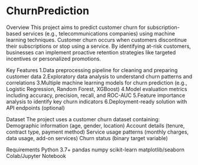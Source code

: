 # ChurnPrediction
Overview
This project aims to predict customer churn for subscription-based services (e.g., telecommunications companies) using machine learning techniques. Customer churn occurs when customers discontinue their subscriptions or stop using a service. By identifying at-risk customers, businesses can implement proactive retention strategies like targeted incentives or personalized promotions.

Key Features
1.Data preprocessing pipeline for cleaning and preparing customer data
2.Exploratory data analysis to understand churn patterns and correlations
3.Multiple machine learning models for churn prediction (e.g., Logistic Regression, Random Forest, XGBoost)
4.Model evaluation metrics including accuracy, precision, recall, and ROC-AUC
5.Feature importance analysis to identify key churn indicators
6.Deployment-ready solution with API endpoints (optional)

Dataset
The project uses a customer churn dataset containing:
Demographic information (age, gender, location)
Account details (tenure, contract type, payment method)
Service usage patterns (monthly charges, data usage, add-on services)
Churn status (binary target variable)

Requirements
Python 3.7+
pandas
numpy
scikit-learn
matplotlib/seaborn
Colab/Jupyter Notebook
